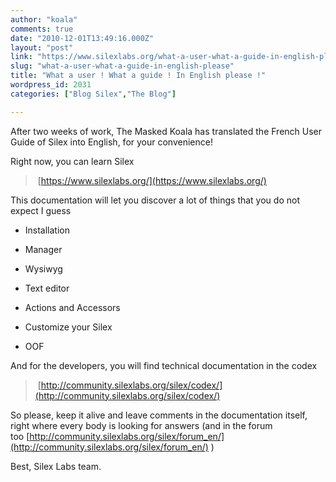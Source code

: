 ```yaml
---
author: "koala"
comments: true
date: "2010-12-01T13:49:16.000Z"
layout: "post"
link: "https://www.silexlabs.org/what-a-user-what-a-guide-in-english-please/"
slug: "what-a-user-what-a-guide-in-english-please"
title: "What a user ! What a guide ! In English please !"
wordpress_id: 2031
categories: ["Blog Silex","The Blog"]

---
```

After two weeks of work, The Masked Koala has translated the French User Guide of Silex into English, for your convenience!

Right now, you can learn Silex
> [https://www.silexlabs.org/](https://www.silexlabs.org/)

This documentation will let you discover a lot of things that you do not expect I guess




  * Installation


  * Manager


  * Wysiwyg


  * Text editor


  * Actions and Accessors


  * Customize your Silex


  * OOF


And for the  developers, you will find technical documentation in the codex

> [http://community.silexlabs.org/silex/codex/](http://community.silexlabs.org/silex/codex/)

So  please, keep it alive and leave comments in the documentation itself,  right where every body is looking for answers (and in the forum too [http://community.silexlabs.org/silex/forum_en/](http://community.silexlabs.org/silex/forum_en/) )

Best,
Silex Labs team.


